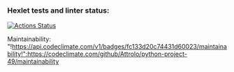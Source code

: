 ### Hexlet tests and linter status:
[![Actions Status](https://github.com/Attrolo/python-project-49/workflows/hexlet-check/badge.svg)](https://github.com/Attrolo/python-project-49/actions)

Maintainability:
"!https://api.codeclimate.com/v1/badges/fc133d20c74431d60023/maintainability!":https://codeclimate.com/github/Attrolo/python-project-49/maintainability